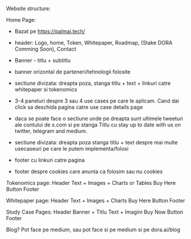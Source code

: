 Website structure:

Home Page:
- Bazat pe https://palmai.tech/
- header: Logo, home, Token, Whitepaper, Roadmap, (Stake DORA Comming Soon), Contact


- Banner -  titlu + subtitlu
- banner orizontal de parteneri/tehnologii folosite
- sectiune divizata: dreapta poza, stanga titlu + text + linkuri catre whitepaper si tokenomics
- 3-4 paneluri despre 3 sau 4 use cases pe care le aplicam. Cand dai click sa deschida pagina catre use case details page
- daca se poate face o sectiune unde pe dreapta sunt ultimele tweeturi ale contului de x.com si pe stanga Titlu cu stay up to date with us on twitter, telegram and medium.
- sectiune divizata: dreapta poza stanga titlu + text despre mai multe usecaseuri pe care le putem implementa/folosi
- footer cu linkuri catre pagina
- footer despre cookies care anunta ca folosim sau nu cookies

Tokenomics page:
Header
Text + Images + Charts or Tables
Buy Here Button
Footer

Whitepaper page:
Header
Text + Images + Charts
Buy Here Button
Footer

Study Case Pages:
Header
Banner + Titlu
Text + Imagini
Buy Now Button
Footer

Blog? Pot face pe medium, sau pot face si pe medium si pe dora.ai/blog
